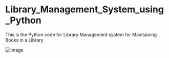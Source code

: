 # Library_Management_System_using_Python
This is the Python code for Library Management system for Maintaining Books in a Library

![image](https://github.com/balasujithbudireddy/Library_Management_System_using_Python/assets/104514220/211f3e27-1514-4a75-9a2a-f8cf6d90da6a)

